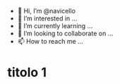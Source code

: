 - 👋 Hi, I’m @navicello
- 👀 I’m interested in ...
- 🌱 I’m currently learning ...
- 💞️ I’m looking to collaborate on ...
- 📫 How to reach me ...

<!---
navicello/navicello is a ✨ special ✨ repository because its `README.md` (this file) appears on your GitHub profile.
You can click the Preview link to take a look at your changes.
--->
titolo 1
====


~~~strike~~~